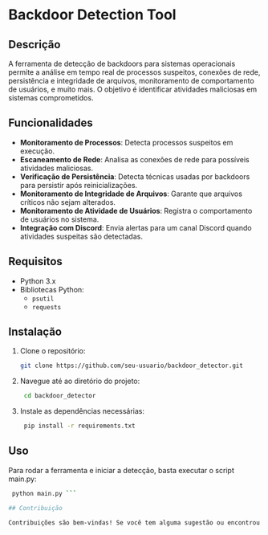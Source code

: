 # Backdoor Detection Tool

## Descrição

A ferramenta de detecção de backdoors para sistemas operacionais permite a análise em tempo real de processos suspeitos, conexões de rede, persistência e integridade de arquivos, monitoramento de comportamento de usuários, e muito mais. O objetivo é identificar atividades maliciosas em sistemas comprometidos.

## Funcionalidades

- **Monitoramento de Processos**: Detecta processos suspeitos em execução.
- **Escaneamento de Rede**: Analisa as conexões de rede para possíveis atividades maliciosas.
- **Verificação de Persistência**: Detecta técnicas usadas por backdoors para persistir após reinicializações.
- **Monitoramento de Integridade de Arquivos**: Garante que arquivos críticos não sejam alterados.
- **Monitoramento de Atividade de Usuários**: Registra o comportamento de usuários no sistema.
- **Integração com Discord**: Envia alertas para um canal Discord quando atividades suspeitas são detectadas.

## Requisitos

- Python 3.x
- Bibliotecas Python:
  - `psutil`
  - `requests`

## Instalação

1. Clone o repositório:
   ```bash
   git clone https://github.com/seu-usuario/backdoor_detector.git

2. Navegue até ao diretório do projeto:
   ```bash
    cd backdoor_detector

3. Instale as dependências necessárias:
   ```bash
    pip install -r requirements.txt

## Uso
Para rodar a ferramenta e iniciar a detecção, basta executar o script main.py:
   ```bash
    python main.py ```

## Contribuição

Contribuições são bem-vindas! Se você tem alguma sugestão ou encontrou um erro, sinta-se à vontade para abrir um issue ou fazer um pull request.
